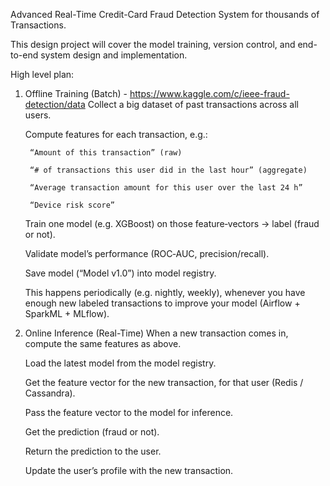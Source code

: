 Advanced Real-Time Credit-Card Fraud Detection System for thousands of Transactions.

This design project will cover the model training, version control, and end-to-end system design and implementation.

High level plan:

1. Offline Training (Batch) - https://www.kaggle.com/c/ieee-fraud-detection/data
    Collect a big dataset of past transactions across all users.

    Compute features for each transaction, e.g.:

        “Amount of this transaction” (raw)

        “# of transactions this user did in the last hour” (aggregate)

        “Average transaction amount for this user over the last 24 h”

        “Device risk score”

    Train one model (e.g. XGBoost) on those feature‑vectors → label (fraud or not).

    Validate model’s performance (ROC‑AUC, precision/recall).

    Save model (“Model v1.0”) into model registry.

    This happens periodically (e.g. nightly, weekly), whenever you have enough new labeled transactions to improve your model (Airflow + SparkML + MLflow).

2. Online Inference (Real-Time)
    When a new transaction comes in, compute the same features as above.

    Load the latest model from the model registry.

    Get the feature vector for the new transaction, for that user (Redis / Cassandra).

    Pass the feature vector to the model for inference.

    Get the prediction (fraud or not).

    Return the prediction to the user.

    Update the user’s profile with the new transaction.
